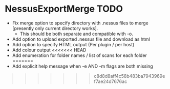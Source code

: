 # NessusExportMerge TODO

- Fix merge option to specify directory with .nessus files to merge 
[presently only current directory works].
	- This should be both separate and compatible with -o.
- Add option to upload exported .nessus file and download as html
- Add option to specify HTML output (Per plugin / per host)
- Add colour output
<<<<<<< HEAD
- Add enumeration for folder names / list of scans for each folder
=======
- Add explicit help message when -e AND -m flags are both missing
>>>>>>> c8d8d8aff4c58b483ba7943969ef7ae24d7676ac
